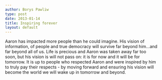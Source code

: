 ```yaml
---
author: Borys Pawliw
type: post
date: 2013-01-14
title: Inspiring forever
layout: default
---
```

Aaron has impacted more people than he could imagine. His vision of information, of people and true democracy will survive far beyond him…and far beyond all of us. Life is precious and Aaron was taken away far too soon, but his vision is will not pass on: it is for now and it will be for tomorrow. It is up to people who respected Aaron and were inspired by him to truly pay their respects - by moving forward and ensuring his vision will become the world we will wake up in tomorrow and beyond.